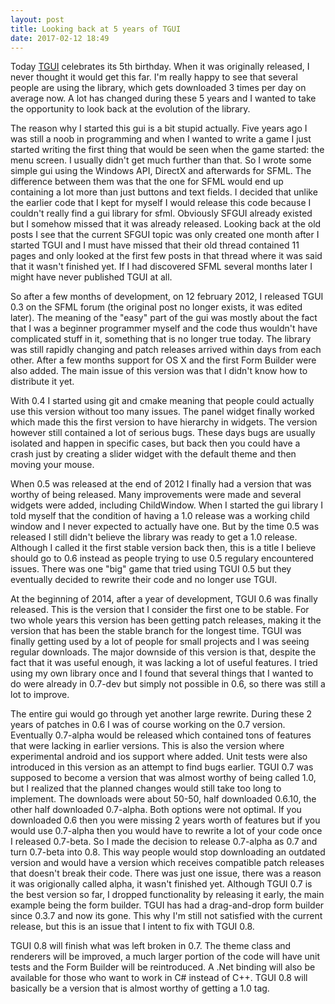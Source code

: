 ```yaml
---
layout: post
title: Looking back at 5 years of TGUI
date: 2017-02-12 18:49
---
```


Today [TGUI](https://tgui.eu) celebrates its 5th birthday. When it was originally released, I never thought it would get this far. I'm really happy to see that several people are using the library, which gets downloaded 3 times per day on average now. A lot has changed during these 5 years and I wanted to take the opportunity to look back at the evolution of the library.
<!--more-->

The reason why I started this gui is a bit stupid actually. Five years ago I was still a noob in programming and when I wanted to write a game I just started writing the first thing that would be seen when the game started: the menu screen. I usually didn't get much further than that. So I wrote some simple gui using the Windows API, DirectX and afterwards for SFML. The difference between them was that the one for SFML would end up containing a lot more than just buttons and text fields. I decided that unlike the earlier code that I kept for myself I would release this code because I couldn't really find a gui library for sfml. Obviously SFGUI already existed but I somehow missed that it was already released. Looking back at the old posts I see that the current SFGUI topic was only created one month after I started TGUI and I must have missed that their old thread contained 11 pages and only looked at the first few posts in that thread where it was said that it wasn't finished yet. If I had discovered SFML several months later I might have never published TGUI at all.

So after a few months of development, on 12 february 2012, I released TGUI 0.3 on the SFML forum (the original post no longer exists, it was edited later). The meaning of the "easy" part of the gui was mostly about the fact that I was a beginner programmer myself and the code thus wouldn't have complicated stuff in it, something that is no longer true today. The library was still rapidly changing and patch releases arrived within days from each other. After a few months support for OS X and the first Form Builder were also added. The main issue of this version was that I didn't know how to distribute it yet.

With 0.4 I started using git and cmake meaning that people could actually use this version without too many issues. The panel widget finally worked which made this the first version to have hierarchy in widgets. The version however still contained a lot of serious bugs. These days bugs are usually isolated and happen in specific cases, but back then you could have a crash just by creating a slider widget with the default theme and then moving your mouse.

When 0.5 was released at the end of 2012 I finally had a version that was worthy of being released. Many improvements were made and several widgets were added, including ChildWindow. When I started the gui library I told myself that the condition of having a 1.0 release was a working child window and I never expected to actually have one. But by the time 0.5 was released I still didn't believe the library was ready to get a 1.0 release. Although I called it the first stable version back then, this is a title I believe should go to 0.6 instead as people trying to use 0.5 regulary encountered issues. There was one "big" game that tried using TGUI 0.5 but they eventually decided to rewrite their code and no longer use TGUI.

At the beginning of 2014, after a year of development, TGUI 0.6 was finally released. This is the version that I consider the first one to be stable. For two whole years this version has been getting patch releases, making it the version that has been the stable branch for the longest time. TGUI was finally getting used by a lot of people for small projects and I was seeing regular downloads. The major downside of this version is that, despite the fact that it was useful enough, it was lacking a lot of useful features. I tried using my own library once and I found that several things that I wanted to do were already in 0.7-dev but simply not possible in 0.6, so there was still a lot to improve.

The entire gui would go through yet another large rewrite. During these 2 years of patches in 0.6 I was of course working on the 0.7 version. Eventually 0.7-alpha would be released which contained tons of features that were lacking in earlier versions. This is also the version where experimental android and ios support where added. Unit tests were also introduced in this version as an attempt to find bugs earlier. TGUI 0.7 was supposed to become a version that was almost worthy of being called 1.0, but I realized that the planned changes would still take too long to implement. The downloads were about 50-50, half downloaded 0.6.10, the other half downloaded 0.7-alpha. Both options were not optimal. If you downloaded 0.6 then you were missing 2 years worth of features but if you would use 0.7-alpha then you would have to rewrite a lot of your code once I released 0.7-beta. So I made the decision to release 0.7-alpha as 0.7 and turn 0.7-beta into 0.8. This way people would stop downloading an outdated version and would have a version which receives compatible patch releases that doesn't break their code. There was just one issue, there was a reason it was origionally called alpha, it wasn't finished yet. Although TGUI 0.7 is the best version so far, I dropped functionality by releasing it early, the main example being the form builder. TGUI has had a drag-and-drop form builder since 0.3.7 and now its gone. This why I'm still not satisfied with the current release, but this is an issue that I intent to fix with TGUI 0.8.

TGUI 0.8 will finish what was left broken in 0.7. The theme class and renderers will be improved, a much larger portion of the code will have unit tests and the Form Builder will be reintroduced. A .Net binding will also be available for those who want to work in C# instead of C++. TGUI 0.8 will basically be a version that is almost worthy of getting a 1.0 tag.
